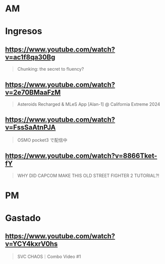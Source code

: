 # AM
# Ingresos

## https://www.youtube.com/watch?v=ac1f8qa30Bg 

> Chunking: the secret to fluency? 

## https://www.youtube.com/watch?v=2e70BMaaFzM

> Asteroids Recharged & MLeS App [Alan-1] @ California Extreme 2024

## https://www.youtube.com/watch?v=FssSaAtnPJA

> OSMO pocket3 で配信中 

## https://www.youtube.com/watch?v=8866Tket-fY
> WHY DID CAPCOM MAKE THIS OLD STREET FIGHTER 2 TUTORIAL?! 

# PM
# Gastado
## https://www.youtube.com/watch?v=YCY4kxrV0hs
> SVC CHAOS｜Combo Video #1 
